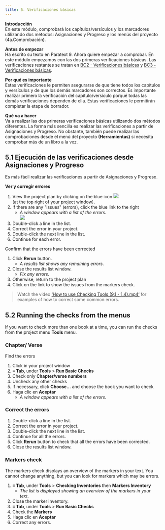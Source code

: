 ```yaml
---
title: 5. Verificaciones básicas
---
```


**Introducción**  
En este módulo, comprobará los capítulos/versículos y los marcadores utilizando dos métodos: Asignaciones y Progreso y los menús del proyecto (4a.Comprobación).

**Antes de empezar**  
Ha escrito su texto en Paratext 9. Ahora quiere empezar a comprobar. En este módulo empezamos con las dos primeras verificaciones básicas. Las verificaciones restantes se tratan en [BC2 - Verificaciones básicas](../03-Stage-2/12.BC2.md) y [BC3 - Verificaciones básicas](../04-Stage-3/19.BC3.md).

**Por qué es importante**  
Estas verificaciones le permiten asegurarse de que tiene todos los capítulos y versículos y de que los demás marcadores son correctos. Es importante realizar primero la verificación del capítulo/versículo porqué todas las demás verificaciones dependen de ella. Estas verificaciones le permitirán completar la etapa de borrador.

**Qué va a hacer**  
Va a realizar las dos primeras verificaciones básicas utilizando dos métodos diferentes. La forma más sencilla es realizar las verificaciones a partir de Asignaciones y Progreso. No obstante, también puede realizar las comprobaciones desde el menú del proyecto **(Herramientas)** si necesita comprobar más de un libro a la vez.

#####

## 5.1 Ejecución de las verificaciones desde Asignaciones y Progreso
Es más fácil realizar las verificaciones a partir de Asignaciones y Progreso.

**Ver y corregir errores**
1.  View the project plan by clicking on the blue icon ![](../media/4b0b6eb237606727f105a01beffe64c2.png)  
   (at the top right of your project window).
1.  If there are any "issues" (errors), click the blue link to the right
    -  *A window appears with a list of the errors*.  
      ![](../media/9b0bc6de6491c34d3e3dea878411ac11.png)
1.  Double-click a line in the list.
1.  Correct the error in your project.
1.  Double-click the next line in the list.
1.  Continue for each error.

Confirm that the errors have been corrected
1.  Click **Rerun** button.
     - *A results list shows any remaining errors*.
2.  Close the results list window.
     - *Fix any errors*.
3.  Otherwise, return to the project plan
4.  Click on the link to show the issues from the markers check.

> Watch the video [‘How to use Checking Tools (9.1 - 1.4).mp4’](https://vimeo.com/461361122) for examples of how to correct some common errors.

## 5.2 Running the checks from the menus
If you want to check more than one book at a time, you can run the checks from the project menu **Tools** menu.

### Chapter/ Verse
Find the errors
1.  Click in your project window
1.  **≡ Tab**, under **Tools** \> **Run Basic Checks**
1.  Check only **Chapter/verse numbers**
1.  Uncheck any other checks
1.  If necessary, click **Choose…** and choose the book you want to check
1.  Haga clic en **Aceptar**
     -  *A window appears with a list of the errors.*


### Correct the errors
1.  Double-click a line in the list.
1.  Correct the error in your project.
1.  Double-click the next line in the list.
1.  Continue for all the errors.
1.  Click **Rerun** button to check that all the errors have been corrected.
1.  Close the results list window.  
#####

### Markers check
The markers check displays an overview of the markers in your text. You cannot change anything, but you can look for markers which may be errors.
1.  **≡ Tab**, under **Tools** \> **Checking Inventories** then **Markers Inventory**
     -  *The list is displayed showing an overview of the markers in your text*.
2.  Close the marker inventory.
3.  **≡ Tab**, under **Tools** \> **Run Basic Checks**
4.  Check the **Markers**
5.  Haga clic en **Aceptar**
6.  Correct any errors.
